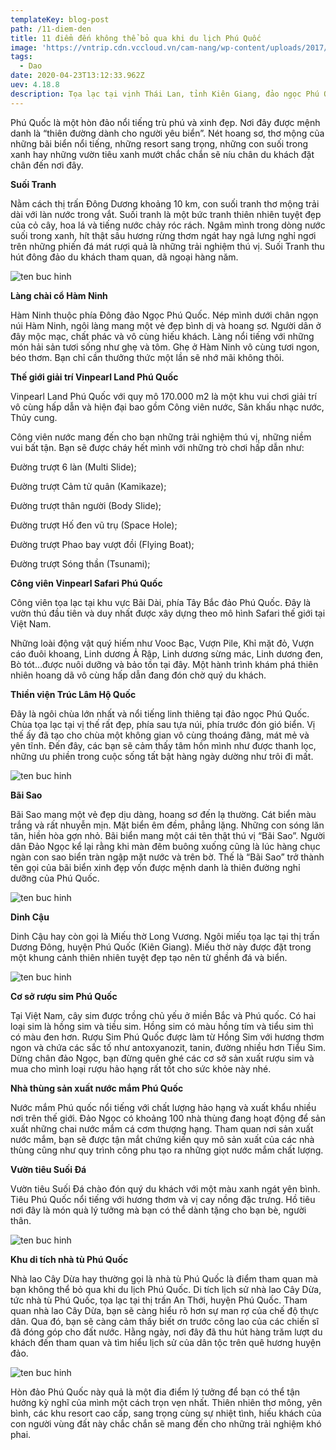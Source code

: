 ```yaml
---
templateKey: blog-post
path: /11-diem-den
title: 11 điểm đến không thể bỏ qua khi du lịch Phú Quốc
image: 'https://vntrip.cdn.vccloud.vn/cam-nang/wp-content/uploads/2017/08/bai-sao-phu-quoc.jpg' 
tags:
  - Dao
date: 2020-04-23T13:12:33.962Z
uev: 4.18.8
description: Tọa lạc tại vịnh Thái Lan, tỉnh Kiên Giang, đảo ngọc Phú Quốc vẫn lưu giữ cho mình vẻ đẹp hoang sơ, thơ mộng.
---
```


Phú Quốc là một hòn đảo nổi tiếng trù phú và xinh đẹp. Nơi đây được mệnh danh là “thiên đường dành cho người yêu biển”. Nét hoang sơ, thơ mộng của những bãi biển nổi tiếng, những resort sang trọng, những con suối trong xanh hay những vườn tiêu xanh mướt chắc chắn sẽ níu chân du khách đặt chân đến nơi đây.

**Suối Tranh**

Nằm cách thị trấn Đông Dương khoảng 10 km, con suối tranh thơ mộng trải dài với làn nước trong vắt. Suối tranh là một bức tranh thiên nhiên tuyệt đẹp của cỏ cây, hoa lá và tiếng nước chảy róc rách. Ngâm mình trong dòng nước suối trong xanh, hít thật sâu hương rừng thơm ngát hay ngả lưng nghỉ ngơi trên những phiến đá mát rượi quả là những trải nghiệm thú vị. Suối Tranh thu hút đông đảo du khách tham quan, dã ngoại hàng năm.

![ten buc hinh](https://images.foody.vn/res/g5/41540/prof/s576x330/foody-mobile-1-jpg-764-636268939999230286.jpg "ten buc hinh")

**Làng chài cổ Hàm Ninh**

Hàm Ninh thuộc phía Đông đảo Ngọc Phú Quốc. Nép mình dưới chân ngọn núi Hàm Ninh, ngôi làng mang một vẻ đẹp bình dị và hoang sơ. Người dân ở đây mộc mạc, chất phác và vô cùng hiếu khách. Làng nổi tiếng với những món hải sản tươi sống như ghẹ và tôm. Ghẹ ở Hàm Ninh vô cùng tươi ngon, béo thơm. Bạn chỉ cần thưởng thức một lần sẽ nhớ mãi không thôi.


**Thế giới giải trí Vinpearl Land Phú Quốc**

Vinpearl Land Phú Quốc với quy mô 170.000 m2 là một khu vui chơi giải trí vô cùng hấp dẫn và hiện đại bao gồm Công viên nước, Sân khấu nhạc nước, Thủy cung.



Công viên nước mang đến cho bạn những trải nghiệm thú vị, những niềm vui bất tận. Bạn sẽ được cháy hết mình với những trò chơi hấp dẫn như:

Đường trượt 6 làn (Multi Slide);

Đường trượt Cảm tử quân (Kamikaze);

Đường trượt thân người (Body Slide);

Đường trượt Hố đen vũ trụ (Space Hole);

Đường trượt Phao bay vượt đồi (Flying Boat);

Đường trượt Sóng thần (Tsunami);

**Công viên Vinpearl Safari Phú Quốc**

Công viên tọa lạc tại khu vực Bãi Dài, phía Tây Bắc đảo Phú Quốc. Đây là vườn thú đầu tiên và duy nhất được xây dựng theo mô hình Safari thế giới tại Việt Nam.


Những loài động vật quý hiếm như Vooc Bạc, Vượn Pile, Khỉ mặt đỏ, Vượn cáo đuôi khoang, Linh dương Ả Rập, Linh dương sừng mác, Linh dương đen, Bò tót…được nuôi dưỡng và bảo tồn tại đây. Một hành trình khám phá thiên nhiên hoang dã vô cùng hấp dẫn đang đón chờ quý du khách.

**Thiền viện Trúc Lâm Hộ Quốc**

Đây là ngôi chùa lớn nhất và nổi tiếng linh thiêng tại đảo ngọc Phú Quốc. Chùa tọa lạc tại vị thế rất đẹp, phía sau tựa núi, phía trước đón gió biển. Vị thế ấy đã tạo cho chùa một không gian vô cùng thoáng đãng, mát mẻ và yên tĩnh. Đến đây, các bạn sẽ cảm thấy tâm hồn mình như được thanh lọc, những ưu phiền trong cuộc sống tất bật hàng ngày dường như trôi đi mất.

![ten buc hinh](https://media.laodong.vn/Storage/newsportal/2018/1/30/589227/01.jpg "ten buc hinh")

**Bãi Sao**

Bãi Sao mang một vẻ đẹp dịu dàng, hoang sơ đến lạ thường. Cát biển màu trắng và rất nhuyễn mịn. Mặt biển êm đềm, phẳng lặng. Những con sóng lăn tăn, hiền hòa gợn nhỏ. Bãi biển mang một cái tên thật thú vị “Bãi Sao”. Người dân Đảo Ngọc kể lại rằng khi màn đêm buông xuống cũng là lúc hàng chục ngàn con sao biển tràn ngập mặt nước và trên bờ. Thế là “Bãi Sao” trở thành tên gọi của bãi biển xinh đẹp vốn được mệnh danh là thiên đường nghỉ dưỡng của Phú Quốc.

![ten buc hinh](https://www.vntrip.vn/cam-nang/wp-content/uploads/2017/09/bai-sao-phu-quoc-e1506329625499.jpg "ten buc hinh")

**Dinh Cậu**

Dinh Cậu hay còn gọi là Miếu thờ Long Vương. Ngôi miếu tọa lạc tại thị trấn Dương Đông, huyện Phú Quốc (Kiên Giang). Miếu thờ này được đặt trong một khung cảnh thiên nhiên tuyệt đẹp tạo nên từ ghềnh đá và biển.

![ten buc hinh](https://statics.vntrip.vn/data-v2/data-guide/img_content/1474872284_dinh-cau-phu-quoc.jpg "ten buc hinh")

**Cơ sở rượu sim Phú Quốc**

Tại Việt Nam, cây sim được trồng chủ yếu ở miền Bắc và Phú quốc. Có hai loại sim là hồng sim và tiều sim. Hồng sim có màu hồng tím và tiểu sim thì có màu đen hơn. Rượu Sim Phú Quốc được làm từ Hồng Sim với hương thơm ngon và chứa các sắc tố như antoxyanozit, tanin, đường nhiều hơn Tiểu Sim. Dừng chân đảo Ngọc, bạn đừng quên ghé các cơ sở sản xuất rượu sim và mua cho mình loại rượu hảo hạng rất tốt cho sức khỏe này nhé.


**Nhà thùng sản xuất nước mắm Phú Quốc**

Nước mắm Phú quốc nổi tiếng với chất lượng hảo hạng và xuất khẩu nhiều nơi trên thế giới. Đảo Ngọc có khoảng 100 nhà thùng đang hoạt động để sản xuất những chai nước mắm cá cơm thượng hạng. Tham quan nơi sản xuất nước mắm, bạn sẽ được tận mắt chứng kiến quy mô sản xuất của các nhà thùng cũng như quy trình công phu tạo ra những giọt nước mắm chất lượng.


**Vườn tiêu Suối Đá**

Vườn tiêu Suối Đá chào đón quý du khách với một màu xanh ngát yên bình. Tiêu Phú Quốc nổi tiếng với hương thơm và vị cay nồng đặc trưng. Hồ tiêu nơi đây là món quà lý tưởng mà bạn có thể dành tặng cho bạn bè, người thân.

![ten buc hinh](https://media.gody.vn/images/kien-giang/vuon-tieu-suoi-da/12-2016/20161201022816-vuon-tieu-phu-quoc-gody-(3).jpg "ten buc hinh")

**Khu di tích nhà tù Phú Quốc**

Nhà lao Cây Dừa hay thường gọi là nhà tù Phú Quốc là điểm tham quan mà bạn không thể bỏ qua khi du lịch Phú Quốc. Di tích lịch sử nhà lao Cây Dừa, tức nhà tù Phú Quốc, tọa lạc tại thị trấn An Thới, huyện Phú Quốc. Tham quan nhà lao Cây Dừa, bạn sẽ càng hiểu rõ hơn sự man rợ của chế độ thực dân. Qua đó, bạn sẽ càng cảm thấy biết ơn trước công lao của các chiến sĩ đã đóng góp cho đất nước. Hằng ngày, nơi đây đã thu hút hàng trăm lượt du khách đến tham quan và tìm hiểu lịch sử của dân tộc trên quê hương huyện đảo.

![ten buc hinh](https://innotour.vn/wp-content/uploads/2017/10/%C4%90ie%CC%82%CC%89m_danh_tu%CC%80_binh-1.jpg "ten buc hinh")

Hòn đảo Phú Quốc này quả là một đia điểm lý tưởng để bạn có thể tận hưởng kỳ nghĩ của mình một cách trọn vẹn nhất. Thiên nhiên thơ mông, yên bình, các khu resort cao cấp, sang trọng cùng sự nhiệt tình, hiếu khách của con người vùng đất này chắc chắn sẽ mang đến cho những trải nghiệm khó phai.